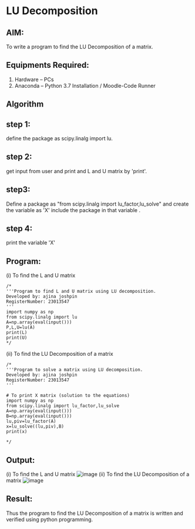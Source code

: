 # LU Decomposition 

## AIM:
To write a program to find the LU Decomposition of a matrix.

## Equipments Required:
1. Hardware – PCs
2. Anaconda – Python 3.7 Installation / Moodle-Code Runner

## Algorithm
## step 1:
define the package as scipy.linalg import lu.

## step 2:
get input from user and print and L and U matrix by 'print'.

## step3:
Define a package as "from scipy.linalg import lu_factor,lu_solve" and create the variable as 'X' include the
package in that variable .

## step 4:

print the variable 'X'

## Program:
(i) To find the L and U matrix
```
/*
'''Program to find L and U matrix using LU decomposition.
Developed by: ajina joshpin
RegisterNumber: 23013547
'''
import numpy as np
from scipy.linalg import lu
A=np.array(eval(input()))
P,L,U=lu(A)
print(L)
print(U)
*/
```
(ii) To find the LU Decomposition of a matrix
```
/*
'''Program to solve a matrix using LU decomposition.
Developed by: ajina joshpin
RegisterNumber: 23013547
'''

# To print X matrix (solution to the equations)
import numpy as np
from scipy.linalg import lu_factor,lu_solve
A=np.array(eval(input()))
B=np.array(eval(input()))
lu,piv=lu_factor(A)
x=lu_solve((lu,piv),B)
print(x)

*/
```

## Output:
(i) To find the L and U matrix
![image](https://github.com/ajinajoshpin/LU-Decomposition/assets/148514578/e33332ec-433b-4389-aa60-55ee3ccc390a)
(ii) To find the LU Decomposition of a matrix
![image](https://github.com/ajinajoshpin/LU-Decomposition/assets/148514578/28048c81-76ac-4c85-86e7-d7a2726fcabc)

## Result:
Thus the program to find the LU Decomposition of a matrix is written and verified using python programming.

